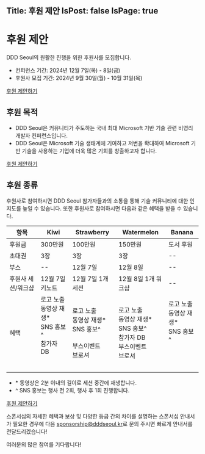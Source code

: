 Title: 후원 제안
IsPost: false
IsPage: true
---
# 후원 제안

DDD Seoul의 원활한 진행을 위한 후원사를 모집합니다.

- 컨퍼런스 기간: 2024년 12월 7일(목) - 8일(금)
- 후원사 모집 기간: 2024년 9월 30일(월) - 10월 31일(목)

<div class="sponsorship-link">
  <a class="btn btn-orange-ddd btn-lg" href="mailto:sponsorship@dddseoul.kr?subject=[DDD%20Seoul]%20후원%20제안" target="_blank">후원 제안하기</a>
</div>

## 후원 목적

- DDD Seoul은 커뮤니티가 주도하는 국내 최대 Microsoft 기반 기술 관련 비영리 개발자 컨퍼런스입니다.
- DDD Seoul은 Microsoft 기술 생태계에 기여하고 저변을 확대하여 Microsoft 기반 기술을 사용하는 기업에 더욱 많은 기회를 창출하고자 합니다.

<div class="sponsorship-link">
  <a class="btn btn-orange-ddd btn-lg" href="mailto:sponsorship@dddseoul.kr?subject=[DDD%20Seoul]%20후원%20제안" target="_blank">후원 제안하기</a>
</div>

## 후원 종류

후원사로 참여하시면 DDD Seoul 참가자들과의 소통을 통해 기술 커뮤니티에 대한 인지도를 높일 수 있습니다. 또한 후원사로 참여하시면 다음과 같은 혜택을 받을 수 있습니다.

| 항목               | Kiwi            | Strawberry        | Watermelon          | Banana    |
|--------------------|-----------------|-------------------|---------------------|-----------|
| 후원금             | 300만원         | 100만원           | 150만원             | 도서 후원 |
| 초대권             | 3장             | 3장               | 3장                 | --        |
| 부스               | --              | 12월 7일          | 12월 8일            | --        |
| 후원사 세션/워크샵 | 12월 7일 키노트 | 12월 7일 1개 세션 | 12월 8일 1개 워크샵 | --        |
| 혜택 | 로고 노출<br>동영상 재생*<br>SNS 홍보^<br>참가자 DB<br>&nbsp;<br>&nbsp; | 로고 노출<br>동영상 재생*<br>SNS 홍보^<br>&nbsp;<br>부스이벤트<br>브로셔 | 로고 노출<br>동영상 재생*<br>SNS 홍보^<br>참가자 DB<br>부스이벤트<br>브로셔 | 로고 노출<br>동영상 재생*<br>SNS 홍보^<br>&nbsp;<br>&nbsp;<br>&nbsp; |

- \* 동영상은 2분 이내의 길이로 세션 중간에 재생합니다.
- ^ SNS 홍보는 행사 전 2회, 행사 후 1회 진행합니다.

<div class="sponsorship-link">
  <a class="btn btn-orange-ddd btn-lg" href="mailto:sponsorship@dddseoul.kr?subject=[DDD%20Seoul]%20후원%20제안" target="_blank">후원 제안하기</a>
</div>

스폰서십의 자세한 혜택과 보상 및 다양한 등급 간의 차이를 설명하는 스폰서십 안내서가 필요한 경우에 다음 [sponsorship@dddseoul.kr](mailto:sponsorship@dddseoul.kr)로 문의 주시면 빠르게 안내서를 전달드리겠습니다!

여러분의 많은 참여를 기다랍니다!

